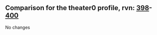 ## Comparison for the theater0 profile, rvn: [398](https://github.com/PRO100KatYT/FortniteProfileRevisions/tree/main/profiles/theater0/398%20theater0.json)-[400](https://github.com/PRO100KatYT/FortniteProfileRevisions/tree/main/profiles/theater0/400%20theater0.json)

No changes
